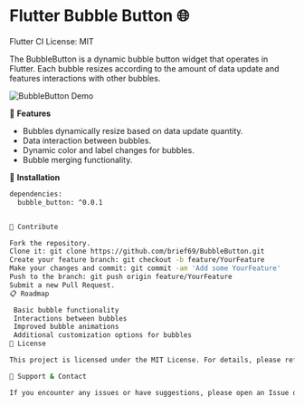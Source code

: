 # Flutter Bubble Button 🌐

Flutter CI License: MIT

The BubbleButton is a dynamic bubble button widget that operates in Flutter. Each bubble resizes according to the amount of data update and features interactions with other bubbles.

![BubbleButton Demo](path-to-demo-image-if-any)

🌟 **Features**

- Bubbles dynamically resize based on data update quantity.
- Data interaction between bubbles.
- Dynamic color and label changes for bubbles.
- Bubble merging functionality.

🚀 **Installation**

```bash
dependencies:
  bubble_button: ^0.0.1


🤝 Contribute

Fork the repository.
Clone it: git clone https://github.com/brief69/BubbleButton.git
Create your feature branch: git checkout -b feature/YourFeature
Make your changes and commit: git commit -am 'Add some YourFeature'
Push to the branch: git push origin feature/YourFeature
Submit a new Pull Request.
📋 Roadmap

 Basic bubble functionality
 Interactions between bubbles
 Improved bubble animations
 Additional customization options for bubbles
📜 License

This project is licensed under the MIT License. For details, please refer to the LICENSE file.

🙏 Support & Contact

If you encounter any issues or have suggestions, please open an Issue or engage in discussions.
